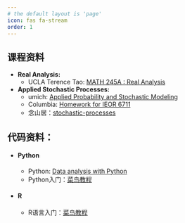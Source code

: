 ```yaml
---
# the default layout is 'page'
icon: fas fa-stream
order: 1
---
```

## **课程资料**
- **Real Analysis:**
    - UCLA Terence Tao: [MATH 245A : Real Analysis](https://www.math.ucla.edu/~tao/245a.1.10f/)
- **Applied Stochastic Processes:**
    - umich: [Applied Probability and Stochastic Modeling](https://ionides.github.io/620/)
    - Columbia: [Homework for IEOR 6711](https://www.columbia.edu/~ww2040/6711F13/homework6711.html)
    - 念山居：[stochastic-processes](https://blog.charmpeach.com/category/stochastic-processes/)
  
  
  
## **代码资料：**
-  #### **Python**
    - Python: [Data analysis with Python](https://saskeli.github.io/data-analysis-with-python-summer-2019/)
    - Python入门：[菜鸟教程](https://www.runoob.com/python3/python3-data-type.html)
-  #### **R**
    - R语言入门：[菜鸟教程](https://www.runoob.com/r/r-tutorial.html)

